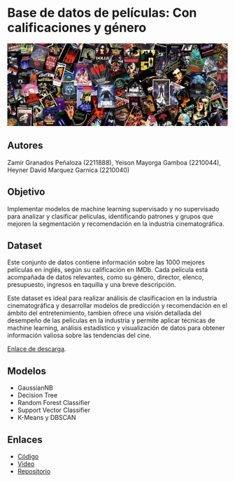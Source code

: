 # Base de datos de películas: Con calificaciones y género


![Banner del Proyecto](/Peliculas.jpg) 

## **Autores**
Zamir Granados Peñaloza (2211888), Yeison Mayorga Gamboa (2210044), Heyner David Marquez Garnica (2210040)

## **Objetivo**
Implementar modelos de machine learning supervisado y no supervisado para analizar y clasificar películas, identificando patrones y grupos que mejoren la segmentación y recomendación en la industria cinematográfica.

## **Dataset**
Este conjunto de datos contiene información sobre las 1000 mejores películas en inglés, según su calificación en IMDb. Cada película está acompañada de datos relevantes, como su género, director, elenco, presupuesto, ingresos en taquilla y una breve descripción.

Este dataset es ideal para realizar análisis de clasificacion en la industria cinematográfica y desarrollar modelos de predicción y recomendación en el ámbito del entretenimiento, tambien ofrece una visión detallada del desempeño de las películas en la industria y permite aplicar técnicas de machine learning, análisis estadístico y visualización de datos para obtener información valiosa sobre las tendencias del cine.

[Enlace de descarga](https://www.kaggle.com/datasets/ochid7/a-dataset-of-movie-information-and-rating/data).

## **Modelos**
- GaussianNB
- Decision Tree
- Random Forest Classifier
- Support Vector Classifier
- K-Means y DBSCAN 

## **Enlaces**
- [Código](https://colab.research.google.com/drive/1efhKeUbdFvfm0PKlSze4fW81rAIJaOJW#scrollTo=3qNcjLVaHb5a)
- [Video](https://youtu.be/MFlOjRH2M50)
- [Repositorio](https://github.com/Zamir2211888/Base-de-datos-de-peliculas)

